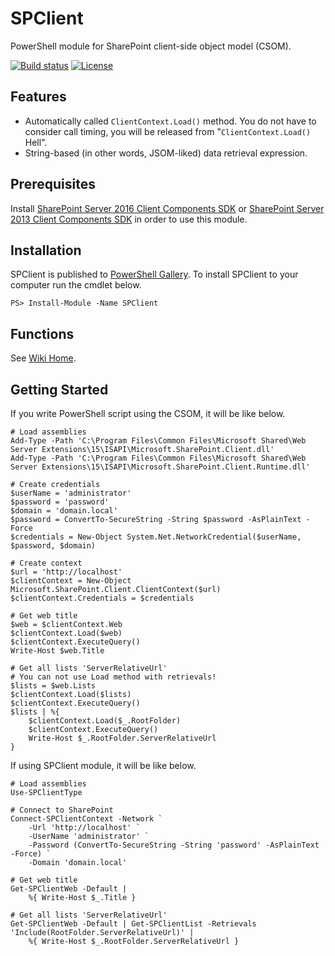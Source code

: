 ﻿# SPClient

PowerShell module for SharePoint client-side object model (CSOM).

[![Build status](https://img.shields.io/appveyor/ci/karamem0/SPClient.svg?style=flat-square)](https://ci.appveyor.com/project/karamem0/SPClient)
[![License](https://img.shields.io/github/license/karamem0/SPClient.svg?style=flat-square)](https://github.com/karamem0/SPClient/blob/master/LICENSE)

## Features

- Automatically called `ClientContext.Load()` method. You do not have to consider call timing, you  will be released from "`ClientContext.Load()` Hell".
- String-based (in other words, JSOM-liked) data retrieval expression.

## Prerequisites

Install [SharePoint Server 2016 Client Components SDK](https://www.microsoft.com/en-us/download/details.aspx?id=51679) or [SharePoint Server 2013 Client Components SDK](https://www.microsoft.com/en-us/download/details.aspx?id=35585) in order to use this module.

## Installation
SPClient is published to [PowerShell Gallery](https://www.powershellgallery.com/packages/SPClient). To install SPClient to your computer run the cmdlet below.

```
PS> Install-Module -Name SPClient 
```

## Functions

See [Wiki Home](https://github.com/karamem0/SPClient/wiki).

## Getting Started

If you write PowerShell script using the CSOM, it will be like below. 

```
# Load assemblies
Add-Type -Path 'C:\Program Files\Common Files\Microsoft Shared\Web Server Extensions\15\ISAPI\Microsoft.SharePoint.Client.dll'
Add-Type -Path 'C:\Program Files\Common Files\Microsoft Shared\Web Server Extensions\15\ISAPI\Microsoft.SharePoint.Client.Runtime.dll'

# Create credentials
$userName = 'administrator'
$password = 'password'
$domain = 'domain.local'
$password = ConvertTo-SecureString -String $password -AsPlainText -Force
$credentials = New-Object System.Net.NetworkCredential($userName, $password, $domain)

# Create context
$url = 'http://localhost'
$clientContext = New-Object Microsoft.SharePoint.Client.ClientContext($url)
$clientContext.Credentials = $credentials

# Get web title
$web = $clientContext.Web
$clientContext.Load($web)
$clientContext.ExecuteQuery()
Write-Host $web.Title

# Get all lists 'ServerRelativeUrl'
# You can not use Load method with retrievals!
$lists = $web.Lists
$clientContext.Load($lists)
$clientContext.ExecuteQuery()
$lists | %{ 
    $clientContext.Load($_.RootFolder)
    $clientContext.ExecuteQuery()
    Write-Host $_.RootFolder.ServerRelativeUrl
}
```

If using SPClient module, it will be like below. 

```
# Load assemblies
Use-SPClientType

# Connect to SharePoint
Connect-SPClientContext -Network `
    -Url 'http://localhost' `
    -UserName 'administrator' `
    -Password (ConvertTo-SecureString -String 'password' -AsPlainText -Force) `
    -Domain 'domain.local'

# Get web title
Get-SPClientWeb -Default |
    %{ Write-Host $_.Title }

# Get all lists 'ServerRelativeUrl'
Get-SPClientWeb -Default | Get-SPClientList -Retrievals 'Include(RootFolder.ServerRelativeUrl)' |
    %{ Write-Host $_.RootFolder.ServerRelativeUrl }
```
